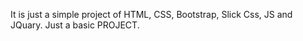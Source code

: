 It is just a simple project of HTML, CSS, Bootstrap, Slick Css, JS and JQuary. Just a basic PROJECT.
